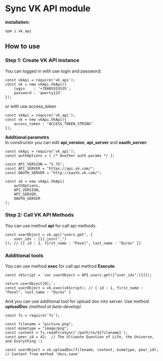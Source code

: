 # Sync VK API module

**installation:**
```bash
npm i vk_api
```
## How to use

### Step 1: Create VK API instance

You can logged in with use login and password:
```node
const vkApi = require('vk_api');
const vk = new vkApi.VkApi({
	login    : '+78005553535',
	password : 'qwerty123'
});
```
or with use access_token
```node
const vkApi = require('vk_api');
const vk = new vkApi.VkApi({
	access_token : "ACCESS_TOKEN_STRING"
});
```
**Additional parametrs**  
In constructor you can edit **api_version**, **api_server** and **oauth_server**:
```node
const vkApi = require('vk_api');
const authOptions = { /* Another auth params */ };

const API_VERSION = "5.75";
const API_SERVER = "https://api.vk.com/";
const OAUTH_SERVER = "http://oauth.vk.com/";

const vk = new vkApi.VkApi(
	authOptions,
	API_VERSION,
	API_SERVER,
	OAUTH_SERVER
);
```
### Step 2: Call VK API Methods
You can use method **api** for call api methods.
```node
const userObject = vk.api("users.get", {
	user_ids : [1].join(",")
}); // [{ id : 1, first_name : "Pavel", last_name : "Durov" }]
```
### Additional tools
You can use method **exec** for call api method **Execute**.
```node
const vkScript = `var userObject = API.users.get({"user_ids":[1]});

return userObject[0];`;
const userObject = vk.exec(vkScript); // { id : 1, first_name : "Pavel", last_name : "Durov" }
```
And you can use additional tool for upload doc into server. Use method **uploadDoc** *(method at beta-develop)*  
```node
const fs = require('fs');

const filename = "picture.png";
const mimetype = "image/png";
const content = fs.readFileSync(`/path/to/${filename}`);
const peer_id = 42;  // The Ultimate Question of Life, the Universe, and Everything :)

const userObject = vk.uploadDoc(filename, content, mimetype, peer_id); // Content from method 'docs.save'
```